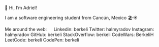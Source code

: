 👋 Hi, I’m Adriel!

I am a software engineering student from Cancún, Mexico 🏖️☀️

Me around the web:
  Linkedin: berkeli Twitter: halmyradov Instagram: halmyradov GitHub: berkeli StackOverflow: berkeli CodeWars: BerkeliH LeetCode: berkeli CodePen: berkeli

 



<!---
adrielisa/adrielisa is a ✨ special ✨ repository because its `README.md` (this file) appears on your GitHub profile.
You can click the Preview link to take a look at your changes.
--->
